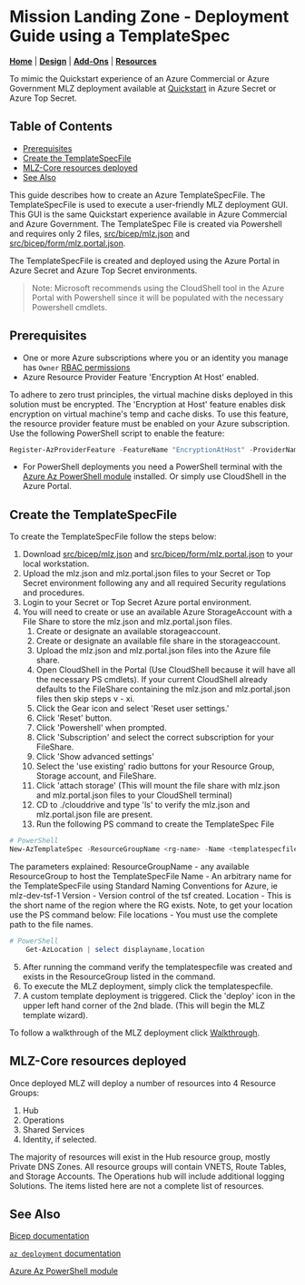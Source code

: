 # Mission Landing Zone - Deployment Guide using a TemplateSpec

[**Home**](../../README.md) | [**Design**](../design.md) | [**Add-Ons**](../../src/bicep/add-ons/README.md) | [**Resources**](../resources.md)

To mimic the Quickstart experience of an Azure Commercial or Azure Government MLZ deployment available at [Quickstart](https://github.com/Azure/missionlz) in Azure Secret or Azure Top Secret.

## Table of Contents

- [Prerequisites](#prerequisites)
- [Create the TemplateSpecFile](#create-the-templatespecfile)
- [MLZ-Core resources deployed](#mlz-core-resources-deployed)
- [See Also](#see-also)

This guide describes how to create an Azure TemplateSpecFile. The TemplateSpecFile is used to execute a user-friendly MLZ deployment GUI.  This GUI is the same Quickstart experience available in Azure Commercial and Azure Government. The TemplateSpec File is created via Powershell and requires only 2 files, [src/bicep/mlz.json](../src/bicep/mlz.json) and [src/bicep/form/mlz.portal.json](../src/bicep/form/mlz.portal.json).

The TemplateSpecFile is created and deployed using the Azure Portal in Azure Secret and Azure Top Secret environments.

>Note: Microsoft recommends using the CloudShell tool in the Azure Portal with Powershell since it will be populated with the necessary Powershell cmdlets.

## Prerequisites

- One or more Azure subscriptions where you or an identity you manage has `Owner` [RBAC permissions](https://docs.microsoft.com/en-us/azure/role-based-access-control/built-in-roles#owner)
- Azure Resource Provider Feature 'Encryption At Host' enabled.

To adhere to zero trust principles, the virtual machine disks deployed in this solution must be encrypted. The 'Encryption at Host' feature enables disk encryption on virtual machine's temp and cache disks. To use this feature, the resource provider feature must be enabled on your Azure subscription. Use the following PowerShell script to enable the feature:

```powershell
Register-AzProviderFeature -FeatureName "EncryptionAtHost" -ProviderNamespace "Microsoft.Compute"
```

- For PowerShell deployments you need a PowerShell terminal with the [Azure Az PowerShell module](https://docs.microsoft.com/en-us/powershell/azure/what-is-azure-powershell) installed. Or simply use CloudShell in the Azure Portal.

## Create the TemplateSpecFile

To create the TemplateSpecFile follow the steps below:

1. Download [src/bicep/mlz.json](../src/bicep/mlz.json) and [src/bicep/form/mlz.portal.json](../src/bicep/form/mlz.json) to your local workstation.
2. Upload the mlz.json and mlz.portal.json files to your Secret or Top Secret environment following any and all required Security regulations and procedures.
3. Login to your Secret or Top Secret Azure portal environment.
4. You will need to create or use an available Azure StorageAccount with a File Share to store the mlz.json and mlz.portal.json files.
   1. Create or designate an available storageaccount.
   1. Create or designate an available file share in the storageaccount.
   1. Upload the mlz.json and mlz.portal.json files into the Azure file share.
   1. Open CloudShell in the Portal (Use CloudShell because it will have all the necessary PS cmdlets).  If your current CloudShell already defaults to the FileShare containing the mlz.json and mlz.portal.json files then skip steps v - xi.
   1. Click the Gear icon and select 'Reset user settings.'
   1. Click 'Reset' button.
   1. Click 'Powershell' when prompted.
   1. Click 'Subscription' and select the correct subscription for your FileShare.
   1. Click 'Show advanced settings'
   1. Select the 'use existing' radio buttons for your Resource Group, Storage account, and FileShare.
   1. Click 'attach storage' (This will mount the file share with mlz.json and mlz.portal.json files to your CloudShell terminal)  
   1. CD to ./clouddrive and type 'ls' to verify the mlz.json and mlz.portal.json file are present.
   1. Run the following PS command to create the TemplateSpec File

```PowerShell
# PowerShell
New-AzTemplateSpec -ResourceGroupName <rg-name> -Name <templatespecfilename> -Version 1.0 -Location <shortnameregion> -TemplateFile /home/<user>/clouddrive/mlz.json -UIFormDefinitionFile /home/<user>/clouddrive/mlz.portal.json
```

The parameters explained:
    ResourceGroupName - any available ResourceGroup to host the TemplateSpecFile
    Name - An arbitrary name for the TemplateSpecFile using Standard Naming Conventions for Azure, ie mlz-dev-tsf-1
    Version - Version control of the tsf created.
    Location - This is the short name of the region where the RG exists. Note, to get your location use the PS command below:
    File locations - You must use the complete path to the file names.

```PowerShell
# PowerShell
    Get-AzLocation | select displayname,location
```

5. After running the command verify the templatespecfile was created and exists in the ResourceGroup listed in the command.
6. To execute the MLZ deployment, simply click the templatespecfile.
7. A custom template deployment is triggered.  Click the 'deploy' icon in the upper left hand corner of the 2nd blade. (This will begin the MLZ template wizard).

To follow a walkthrough of the MLZ deployment click [Walkthrough](./deployment-guide-walkthrough.md).

## MLZ-Core resources deployed

Once deployed MLZ will deploy a number of resources into 4 Resource Groups:

1. Hub
2. Operations
3. Shared Services
4. Identity, if selected.

The majority of resources will exist in the Hub resource group, mostly Private DNS Zones.  All resource groups will contain VNETS, Route Tables, and Storage Accounts.  The Operations hub will include additional logging Solutions.  The items listed here are not a complete list of resources.

## See Also

[Bicep documentation](https://aka.ms/bicep/)

[`az deployment` documentation](https://docs.microsoft.com/en-us/cli/azure/deployment?view=azure-cli-latest)

[Azure Az PowerShell module](https://docs.microsoft.com/en-us/powershell/azure/what-is-azure-powershell)
